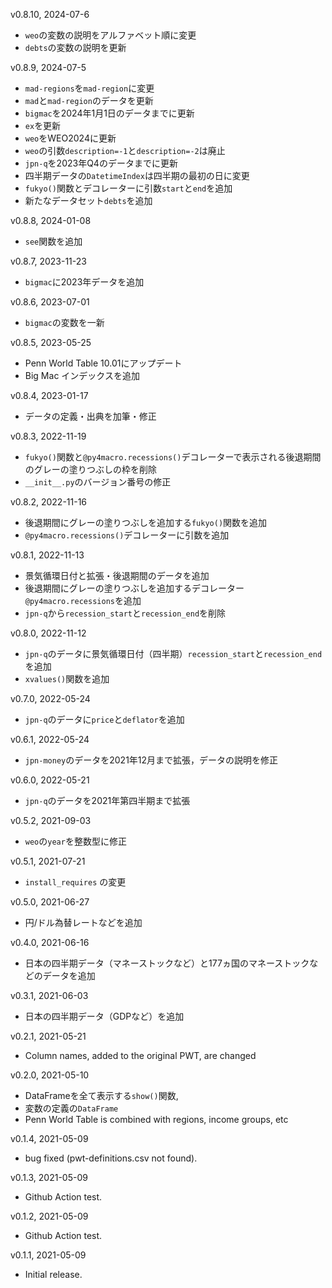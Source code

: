 v0.8.10, 2024-07-6
* `weo`の変数の説明をアルファベット順に変更
* `debts`の変数の説明を更新

v0.8.9, 2024-07-5
* `mad-regions`を`mad-region`に変更
* `mad`と`mad-region`のデータを更新
* `bigmac`を2024年1月1日のデータまでに更新
* `ex`を更新
* `weo`をWEO2024に更新
* `weo`の引数`description=-1`と`description=-2`は廃止
* `jpn-q`を2023年Q4のデータまでに更新
* 四半期データの`DatetimeIndex`は四半期の最初の日に変更
* `fukyo()`関数とデコレーターに引数`start`と`end`を追加
* 新たなデータセット`debts`を追加

v0.8.8, 2024-01-08
* `see`関数を追加

v0.8.7, 2023-11-23
* `bigmac`に2023年データを追加

v0.8.6, 2023-07-01
* `bigmac`の変数を一新

v0.8.5, 2023-05-25
* Penn World Table 10.01にアップデート
* Big Mac インデックスを追加

v0.8.4, 2023-01-17
* データの定義・出典を加筆・修正

v0.8.3, 2022-11-19
* `fukyo()`関数と`@py4macro.recessions()`デコレーターで表示される後退期間のグレーの塗りつぶしの枠を削除
* `__init__.py`のバージョン番号の修正

v0.8.2, 2022-11-16
* 後退期間にグレーの塗りつぶしを追加する`fukyo()`関数を追加
* `@py4macro.recessions()`デコレーターに引数を追加

v0.8.1, 2022-11-13
* 景気循環日付と拡張・後退期間のデータを追加
* 後退期間にグレーの塗りつぶしを追加するデコレーター`@py4macro.recessions`を追加
* `jpn-q`から`recession_start`と`recession_end`を削除

v0.8.0, 2022-11-12
* `jpn-q`のデータに景気循環日付（四半期）`recession_start`と`recession_end`を追加
* `xvalues()`関数を追加

v0.7.0, 2022-05-24
* `jpn-q`のデータに`price`と`deflator`を追加

v0.6.1, 2022-05-24
* `jpn-money`のデータを2021年12月まで拡張，データの説明を修正

v0.6.0, 2022-05-21
* `jpn-q`のデータを2021年第四半期まで拡張

v0.5.2, 2021-09-03
* `weo`の`year`を整数型に修正

v0.5.1, 2021-07-21
* `install_requires` の変更

v0.5.0, 2021-06-27
* 円/ドル為替レートなどを追加

v0.4.0, 2021-06-16
* 日本の四半期データ（マネーストックなど）と177ヵ国のマネーストックなどのデータを追加

v0.3.1, 2021-06-03
* 日本の四半期データ（GDPなど）を追加

v0.2.1, 2021-05-21
* Column names, added to the original PWT, are changed

v0.2.0, 2021-05-10
* DataFrameを全て表示する`show()`関数, 
* 変数の定義の`DataFrame`
* Penn World Table is combined with regions, income groups, etc

v0.1.4, 2021-05-09
* bug fixed (pwt-definitions.csv not found).

v0.1.3, 2021-05-09
* Github Action test.

v0.1.2, 2021-05-09
* Github Action test.

v0.1.1, 2021-05-09
* Initial release.
